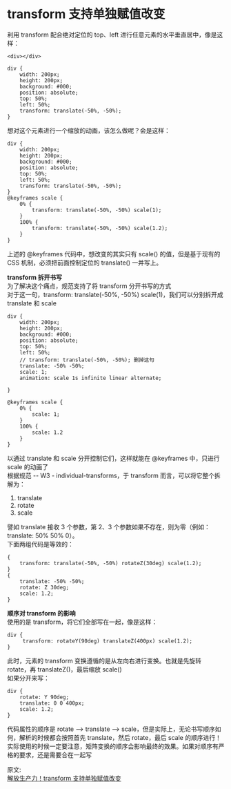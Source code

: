 # transform 支持单独赋值改变
利用 transform 配合绝对定位的 top、left 进行任意元素的水平垂直居中，像是这样：  
```
<div></div>  

div {
    width: 200px;
    height: 200px;
    background: #000;
    position: absolute;
    top: 50%;
    left: 50%;
    transform: translate(-50%, -50%);
}
```
想对这个元素进行一个缩放的动画，该怎么做呢？会是这样：  
```
div {
    width: 200px;
    height: 200px;
    background: #000;
    position: absolute;
    top: 50%;
    left: 50%;
    transform: translate(-50%, -50%);
}
@keyframes scale {
    0% {
        transform: translate(-50%, -50%) scale(1);
    }
    100% {
        transform: translate(-50%, -50%) scale(1.2);
    }
}
```
上述的 @keyframes 代码中，想改变的其实只有 scale() 的值，但是基于现有的 CSS 机制，必须把前面控制定位的 translate() 一并写上。  

**transform 拆开书写**  
为了解决这个痛点，规范支持了将 transform 分开书写的方式  
对于这一句，transform: translate(-50%, -50%) scale(1)，我们可以分别拆开成 translate 和 scale  
```
div {
    width: 200px;
    height: 200px;
    background: #000;
    position: absolute;
    top: 50%;
    left: 50%;
    // transform: translate(-50%, -50%); 删掉这句
    translate: -50% -50%;
    scale: 1;
    animation: scale 1s infinite linear alternate;
    
}

@keyframes scale {
    0% {
        scale: 1;
    }
    100% {
        scale: 1.2
    }
}
```
以通过 translate 和 scale 分开控制它们，这样就能在 @keyframes 中，只进行 scale 的动画了  
根据规范 -- W3 - individual-transforms，于 transform 而言，可以将它整个拆解为：  
1. translate
2. rotate
3. scale

譬如 translate 接收 3 个参数，第 2、3 个参数如果不存在，则为零（例如：translate: 50% 50% 0）。  
下面两组代码是等效的：  
```
{
    transform: translate(-50%, -50%) rotateZ(30deg) scale(1.2);
}
{
    translate: -50% -50%;
    rotate: Z 30deg;
    scale: 1.2;
}
```
**顺序对 transform 的影响**  
使用的是 transform，将它们全部写在一起，像是这样：  
```
div {
     transform: rotateY(90deg) translateZ(400px) scale(1.2);
}
```
此时，元素的 transform 变换遵循的是从左向右进行变换。也就是先旋转 rotate，再 translateZ()，最后缩放 scale()  
如果分开来写：  
```
div {
    rotate: Y 90deg;
    translate: 0 0 400px;
    scale: 1.2;
}
```
代码属性的顺序是 rotate --> translate --> scale，但是实际上，无论书写顺序如何，解析的时候都会按照首先 translate，然后 rotate，最后 scale 的顺序进行！
实际使用的时候一定要注意，矩阵变换的顺序会影响最终的效果。如果对顺序有严格的要求，还是需要合在一起写  

原文:  
[解放生产力！transform 支持单独赋值改变](https://mp.weixin.qq.com/s/t5DdI192Tr4ASzJ9INpdWg)